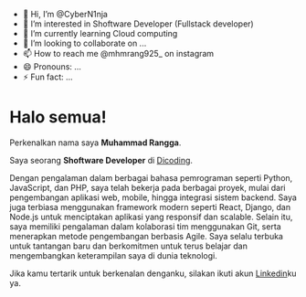 - 👋 Hi, I’m @CyberN1nja
- 👀 I’m interested in Shoftware Developer (Fullstack developer)
- 🌱 I’m currently learning Cloud computing 
- 💞️ I’m looking to collaborate on ...
- 📫 How to reach me @mhmrang925_ on instagram
- 😄 Pronouns: ...
- ⚡ Fun fact: ...

# Halo semua! 

Perkenalkan nama saya **Muhammad Rangga**.<br>

Saya seorang **Shoftware Developer** di [Dicoding](https://github.com/CyberN1nja/).<br>

Dengan pengalaman dalam berbagai bahasa pemrograman seperti Python, JavaScript, dan PHP, saya telah bekerja pada berbagai proyek, mulai dari pengembangan aplikasi web, mobile, hingga integrasi sistem backend. Saya juga terbiasa menggunakan framework modern seperti React, Django, dan Node.js untuk menciptakan aplikasi yang responsif dan scalable. Selain itu, saya memiliki pengalaman dalam kolaborasi tim menggunakan Git, serta menerapkan metode pengembangan berbasis Agile. Saya selalu terbuka untuk tantangan baru dan berkomitmen untuk terus belajar dan mengembangkan keterampilan saya di dunia teknologi.

Jika kamu tertarik untuk berkenalan denganku, silakan ikuti akun [Linkedin](https://www.linkedin.com/in/muhammad-rangga-a43458207/)ku ya.
